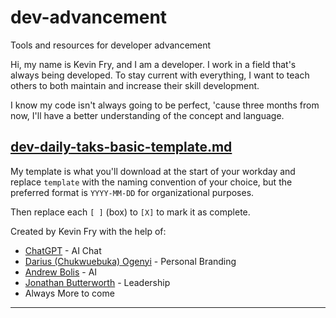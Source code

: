 # dev-advancement
Tools and resources for developer advancement

Hi, my name is Kevin Fry, and I am a developer.
I work in a field that's always being developed.
To stay current with everything, I want to teach others to both maintain and increase their skill development.

I know my code isn't always going to be perfect, 'cause three months from now,
I'll have a better understanding of the concept and language.

## [dev-daily-taks-basic-template.md](dev-daily-tasks-basic-template.md)
My template is what you'll download at the start of your workday and replace `template` with the naming convention of your choice, but the preferred format is `YYYY-MM-DD` for organizational purposes.

Then replace each `[ ]` (box) to `[X]` to mark it as complete.

Created by Kevin Fry with the help of:
- [ChatGPT](https://chat.openai.com/) - AI Chat
- [Darius (Chukwuebuka) Ogenyi](https://www.linkedin.com/in/darius-ogenyi-startups-founder-ceo-personalbranding/) - Personal Branding
- [Andrew Bolis](https://www.linkedin.com/in/andrewbolis/) - AI
- [Jonathan Butterworth](https://www.linkedin.com/in/jonathanbutterworth/) - Leadership
- Always More to come

-----

